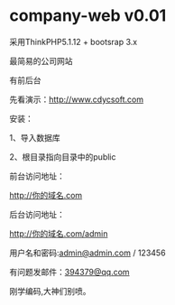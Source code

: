 company-web v0.01
===============

采用ThinkPHP5.1.12 + bootsrap 3.x 

最简易的公司网站

有前后台

先看演示：http://www.cdycsoft.com

安装：

1、导入数据库

2、根目录指向目录中的public

前台访问地址：

http://你的域名.com

后台访问地址：

http://你的域名.com/admin

用户名和密码:admin@admin.com / 123456



有问题发邮件：394379@qq.com

刚学编码,大神们别喷。

 
